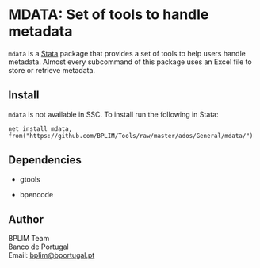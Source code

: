 # MDATA: Set of tools to handle metadata

`mdata` is a [Stata](http://www.stata.com/) package that provides a set of tools to help users handle metadata. Almost every subcommand of this package uses an Excel file to store or retrieve metadata.

## Install

`mdata` is not available in SSC. To install run the following in Stata:

```
net install mdata, from("https://github.com/BPLIM/Tools/raw/master/ados/General/mdata/")
```

## Dependencies

- gtools

- bpencode

## Author

BPLIM Team
<br>Banco de Portugal
<br>Email: bplim@bportugal.pt